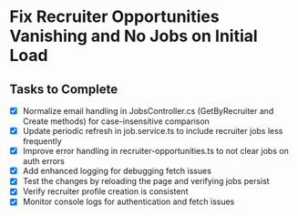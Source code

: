 # Fix Recruiter Opportunities Vanishing and No Jobs on Initial Load

## Tasks to Complete

- [x] Normalize email handling in JobsController.cs (GetByRecruiter and Create methods) for case-insensitive comparison
- [x] Update periodic refresh in job.service.ts to include recruiter jobs less frequently
- [x] Improve error handling in recruiter-opportunities.ts to not clear jobs on auth errors
- [x] Add enhanced logging for debugging fetch issues
- [x] Test the changes by reloading the page and verifying jobs persist
- [x] Verify recruiter profile creation is consistent
- [x] Monitor console logs for authentication and fetch issues

